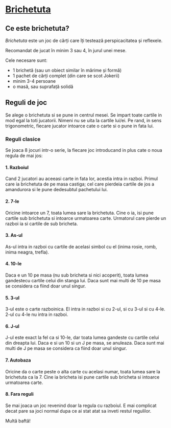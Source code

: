 # [Brichetuta](https://github.com/timitoc/Brichetuta)

## Ce este brichetuta?
*Brichetuta* este un joc de cărți care îți testează perspicacitatea și reflexele.

Recomandat de jucat în minim 3 sau 4, în jurul unei mese. 

Cele necesare sunt:

+ 1 brichetă (sau un obiect similar în mărime și formă)
+ 1 pachet de cărți complet (din care se scot Jokerii)
+ minim 3-4 persoane
+ o masă, sau suprafață solidă

## Reguli de joc
Se alege o brichetuta si se pune in centrul mesei. Se impart toate cartile in mod egal la toti jucatorii. Nimeni nu se uita la cartile lui/ei. Pe rand, in sens trigonometric, fiecare jucator intoarce cate o carte si o pune in fata lui.

### Reguli clasice
Se joaca 8 jocuri intr-o serie, la fiecare joc introducand in plus cate o noua regula de mai jos:

#### 1. Razboiul
Cand 2 jucatori au aceeasi carte in fata lor, acestia intra in razboi. Primul care ia brichetuta de pe masa castiga; cel care pierdeia cartile de jos a amandurora si le pune dedesubtul pachetului lui.

#### 2. 7-le
Oricine intoarce un 7, toata lumea sare la brichetuta. Cine o ia, isi pune cartile sub brichetuta si intoarce urmatoarea carte. Urmatorul care pierde un razboi ia si cartile de sub bricheta.

#### 3. As-ul
As-ul intra in razboi cu cartile de acelasi simbol cu el (inima rosie, romb, inima neagra, trefla).

#### 4. 10-le
Daca e un 10 pe masa (nu sub bricheta si nici acoperit), toata lumea gandestecu cartile celui din stanga lui. Daca sunt mai multi de 10 pe masa se considera ca fiind doar unul singur.

#### 5. 3-ul
3-ul este o carte razboinica. El intra in razboi si cu 2-ul, si cu 3-ul si cu 4-le. 2-ul cu 4-le nu intra in razboi.

#### 6. J-ul
J-ul este exact la fel ca si 10-le, dar toata lumea gandeste cu cartile celui din dreapta lui. Daca e si un 10 si un J pe masa, se anuleaza. Daca sunt mai multi de J pe masa se considera ca fiind doar unul singur.

#### 7. Autobaza
Oricine da o carte peste o alta carte cu acelasi numar, toata lumea sare la brichetuta ca la 7. Cine ia bricheta isi pune cartile sub bricheta si intoarce urmatoarea carte.

#### 8. Fara reguli
Se mai joaca un joc revenind doar la regula cu razboiul. E mai complicat decat pare sa joci normal dupa ce ai stat atat sa inveti restul regulilor.


Multă baftă!
